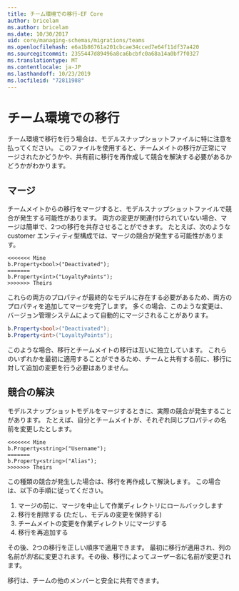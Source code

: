 ```yaml
---
title: チーム環境での移行-EF Core
author: bricelam
ms.author: bricelam
ms.date: 10/30/2017
uid: core/managing-schemas/migrations/teams
ms.openlocfilehash: e6a1b86761a201cbcae34cced7e64f11df37a420
ms.sourcegitcommit: 2355447d89496a8ca6bcbfc0a68a14a0bf7f0327
ms.translationtype: MT
ms.contentlocale: ja-JP
ms.lasthandoff: 10/23/2019
ms.locfileid: "72811988"
---
```

# <a name="migrations-in-team-environments"></a>チーム環境での移行

チーム環境で移行を行う場合は、モデルスナップショットファイルに特に注意を払ってください。 このファイルを使用すると、チームメイトの移行が正常にマージされたかどうかや、共有前に移行を再作成して競合を解決する必要があるかどうかがわかります。

## <a name="merging"></a>マージ

チームメイトからの移行をマージすると、モデルスナップショットファイルで競合が発生する可能性があります。 両方の変更が関連付けられていない場合、マージは簡単で、2つの移行を共存させることができます。 たとえば、次のような customer エンティティ型構成では、マージの競合が発生する可能性があります。

    <<<<<<< Mine
    b.Property<bool>("Deactivated");
    =======
    b.Property<int>("LoyaltyPoints");
    >>>>>>> Theirs

これらの両方のプロパティが最終的なモデルに存在する必要があるため、両方のプロパティを追加してマージを完了します。 多くの場合、このような変更は、バージョン管理システムによって自動的にマージされることがあります。

``` csharp
b.Property<bool>("Deactivated");
b.Property<int>("LoyaltyPoints");
```

このような場合、移行とチームメイトの移行は互いに独立しています。 これらのいずれかを最初に適用することができるため、チームと共有する前に、移行に対して追加の変更を行う必要はありません。

## <a name="resolving-conflicts"></a>競合の解決

モデルスナップショットモデルをマージするときに、実際の競合が発生することがあります。 たとえば、自分とチームメイトが、それぞれ同じプロパティの名前を変更したとします。

    <<<<<<< Mine
    b.Property<string>("Username");
    =======
    b.Property<string>("Alias");
    >>>>>>> Theirs

この種類の競合が発生した場合は、移行を再作成して解決します。 この場合は、以下の手順に従ってください。

1. マージの前に、マージを中止して作業ディレクトリにロールバックします
2. 移行を削除する (ただし、モデルの変更を保持する)
3. チームメイトの変更を作業ディレクトリにマージする
4. 移行を再追加する

その後、2つの移行を正しい順序で適用できます。 最初に移行が適用され、列の名前が*別名*に変更されます。その後、移行によって*ユーザー名*に名前が変更されます。

移行は、チームの他のメンバーと安全に共有できます。
